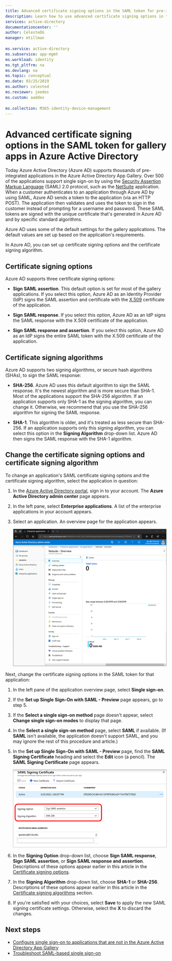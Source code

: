 ```yaml
---
title: Advanced certificate signing options in the SAML token for pre-integrated apps in Azure Active Directory | Microsoft Docs
description: Learn how to use advanced certificate signing options in the SAML token for pre-integrated apps in Azure Active Directory
services: active-directory
documentationcenter: ''
author: CelesteDG
manager: mtillman

ms.service: active-directory
ms.subservice: app-mgmt
ms.workload: identity
ms.tgt_pltfrm: na
ms.devlang: na
ms.topic: conceptual
ms.date: 03/25/2019
ms.author: celested
ms.reviewer: jeedes
ms.custom: aaddev

ms.collection: M365-identity-device-management
---
```

# Advanced certificate signing options in the SAML token for gallery apps in Azure Active Directory

Today Azure Active Directory (Azure AD) supports thousands of pre-integrated applications in the Azure Active Directory App Gallery. Over 500 of the applications support single sign-on by using the [Security Assertion Markup Language](https://wikipedia.org/wiki/Security_Assertion_Markup_Language) (SAML) 2.0 protocol, such as the [NetSuite](https://azuremarketplace.microsoft.com/marketplace/apps/aad.netsuite) application. When a customer authenticates to an application through Azure AD by using SAML, Azure AD sends a token to the application (via an HTTP POST). The application then validates and uses the token to sign in the customer instead of prompting for a username and password. These SAML tokens are signed with the unique certificate that's generated in Azure AD and by specific standard algorithms.

Azure AD uses some of the default settings for the gallery applications. The default values are set up based on the application's requirements.

In Azure AD, you can set up certificate signing options and the certificate signing algorithm.

## Certificate signing options

Azure AD supports three certificate signing options:

* **Sign SAML assertion**. This default option is set for most of the gallery applications. If you select this option, Azure AD as an Identity Provider (IdP) signs the SAML assertion and certificate with the [X.509](https://wikipedia.org/wiki/X.509) certificate of the application.

* **Sign SAML response**. If you select this option, Azure AD as an IdP signs the SAML response with the X.509 certificate of the application.

* **Sign SAML response and assertion**. If you select this option, Azure AD as an IdP signs the entire SAML token with the X.509 certificate of the application.

## Certificate signing algorithms

Azure AD supports two signing algorithms, or secure hash algorithms (SHAs), to sign the SAML response:

* **SHA-256**. Azure AD uses this default algorithm to sign the SAML response. It's the newest algorithm and is more secure than SHA-1. Most of the applications support the SHA-256 algorithm. If an application supports only SHA-1 as the signing algorithm, you can change it. Otherwise, we recommend that you use the SHA-256 algorithm for signing the SAML response.

* **SHA-1**. This algorithm is older, and it's treated as less secure than SHA-256. If an application supports only this signing algorithm, you can select this option in the **Signing Algorithm** drop-down list. Azure AD then signs the SAML response with the SHA-1 algorithm.

## Change the certificate signing options and certificate signing algorithm

To change an application's SAML certificate signing options and the certificate signing algorithm, select the application in question:

1. In the [Azure Active Directory portal](https://aad.portal.azure.com/), sign in to your account. The **Azure Active Directory admin center** page appears.
1. In the left pane, select **Enterprise applications**. A list of the enterprise applications in your account appears.
1. Select an application. An overview page for the application appears.

   ![Application overview page](./media/certificate-signing-options/application-overview-page.png)

Next, change the certificate signing options in the SAML token for that application:

1. In the left pane of the application overview page, select **Single sign-on**.

2. If the **Set up Single Sign-On with SAML - Preview** page appears, go to step 5.

3. If the **Select a single sign-on method** page doesn't appear, select **Change single sign-on modes** to display that page.

4. In the **Select a single sign-on method** page, select **SAML** if available. (If **SAML** isn't available, the application doesn't support SAML, and you may ignore the rest of this procedure and article.)

5. In the **Set up Single Sign-On with SAML - Preview** page, find the **SAML Signing Certificate** heading and select the **Edit** icon (a pencil). The **SAML Signing Certificate** page appears.

   ![SAML signing page](./media/certificate-signing-options/saml-signing-page.png)

6. In the **Signing Option** drop-down list, choose **Sign SAML response**, **Sign SAML assertion**, or **Sign SAML response and assertion**. Descriptions of these options appear earlier in this article in the [Certificate signing options](#certificate-signing-options).

7. In the **Signing Algorithm** drop-down list, choose **SHA-1** or **SHA-256**. Descriptions of these options appear earlier in this article in the [Certificate signing algorithms](#certificate-signing-algorithms) section.

8. If you're satisfied with your choices, select **Save** to apply the new SAML signing certificate settings. Otherwise, select the **X** to discard the changes.

## Next steps

* [Configure single sign-on to applications that are not in the Azure Active Directory App Gallery](configure-federated-single-sign-on-non-gallery-applications.md)
* [Troubleshoot SAML-based single sign-on](../develop/howto-v1-debug-saml-sso-issues.md)
